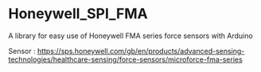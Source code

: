 # Honeywell_SPI_FMA
A library for easy use of Honeywell FMA series force sensors with Arduino

Sensor : https://sps.honeywell.com/gb/en/products/advanced-sensing-technologies/healthcare-sensing/force-sensors/microforce-fma-series
